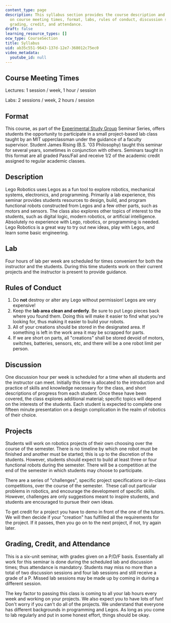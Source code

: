 ```yaml
---
content_type: page
description: This syllabus section provides the course description and information
  on course meeting times, format, labs, rules of conduct, discussion sessions, projects,
  grading, credit, and attendance.
draft: false
learning_resource_types: []
ocw_type: CourseSection
title: Syllabus
uid: ab35c551-9643-137d-12e7-368012c75ec0
video_metadata:
  youtube_id: null
---
```

## **Course Meeting Times**

Lectures: 1 session / week, 1 hour / session

Labs: 2 sessions / week, 2 hours / session

## **Format**

This course, as part of the [Experimental Study Group](http://esg.mit.edu/) Seminar Series, offers students the opportunity to participate in a small project-based lab class taught by an MIT upperclassman under the guidance of a faculty supervisor. Student James Rising (B.S. '03 Philosophy) taught this seminar for several years, sometimes in conjunction with others. Seminars taught in this format are all graded Pass/Fail and receive 1/2 of the academic credit assigned to regular academic classes.

## **Description**

Lego Robotics uses Legos as a fun tool to explore robotics, mechanical systems, electronics, and programming. Primarily a lab experience, this seminar provides students resources to design, build, and program functional robots constructed from Legos and a few other parts, such as motors and sensors. The class also explores other topics of interest to the students, such as digital logic, modern robotics, or artificial intelligence. Absolutely no experience with Lego, robotics, or programming is needed. Lego Robotics is a great way to try out new ideas, play with Legos, and learn some basic engineering.

## **Lab**

Four hours of lab per week are scheduled for times convenient for both the instructor and the students. During this time students work on their current projects and the instructor is present to provide guidance.

## **Rules of Conduct**

1. Do **not** destroy or alter any Lego without permission! Legos are very expensive!
2. Keep the **lab area clean and orderly**. Be sure to put Lego pieces back where you found them. Doing this will make it easier to find what you're looking for, thus making it easier to build your robots.
3. All of your creations should be stored in the designated area. If something is left in the work area it may be scrapped for parts.
4. If we are short on parts, all "creations" shall be stored devoid of motors, switches, batteries, sensors, etc, and there will be a one robot limit per person.

## **Discussion**

One discussion hour per week is scheduled for a time when all students and the instructor can meet. Initially this time is allocated to the introduction and practice of skills and knowledge necessary for the class, and short descriptions of progress from each student. Once these have been covered, the class explores additional material; specific topics will depend on the interests of the students. Each student is expected to complete one fifteen minute presentation on a design complication in the realm of robotics of their choice.

## **Projects**

Students will work on robotics projects of their own choosing over the course of the semester. There is no timeline by which one robot must be finished and another must be started; this is up to the discretion of the students. However, students should expect to build at least three or four functional robots during the semester. There will be a competition at the end of the semester in which students may choose to participate.

There are a series of "challenges", specific project specifications or in-class competitions, over the course of the semester.  These call out particular problems in robotics, and encourage the development of specific skills.  However, challenges are only suggestions meant to inspire students, and students are encouraged to pursue their own ideas.

To get credit for a project you have to demo in front of the one of the tutors. We will then decide if your "creation" has fulfilled all the requirements for the project. If it passes, then you go on to the next project, if not, try again later.

## **Grading, Credit, and Attendance**

This is a six-unit seminar, with grades given on a P/D/F basis. Essentially all work for this seminar is done during the scheduled lab and discussion times; thus attendance is mandatory. Students may miss no more than a total of two discussion sessions and four lab sessions and still receive a grade of a P. Missed lab sessions may be made up by coming in during a different session.

The key factor to passing this class is coming to all your lab hours every week and working on your projects. We also expect you to have lots of fun! Don't worry if you can't do all of the projects. We understand that everyone has different backgrounds in programming and Legos. As long as you come to lab regularly and put in some honest effort, things should be okay.